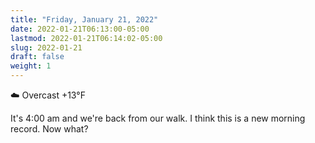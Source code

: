 ```yaml
---
title: "Friday, January 21, 2022"
date: 2022-01-21T06:13:00-05:00
lastmod: 2022-01-21T06:14:02-05:00
slug: 2022-01-21
draft: false
weight: 1
---
```


☁️   Overcast +13°F

It's 4:00 am and we're back from our walk. I think this is a new morning record. Now what?

[//]: # "Exported with love from a post written in Org mode"
[//]: # "- https://github.com/kaushalmodi/ox-hugo"
